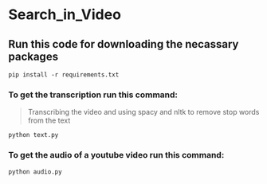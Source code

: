# Search_in_Video

## Run this code for downloading the necassary packages

```
pip install -r requirements.txt
```

### To get the transcription run this command:

> Transcribing the video and using spacy and nltk to remove stop words from the text

```
python text.py
```

### To get the audio of a youtube video run this command:

```
python audio.py
```
